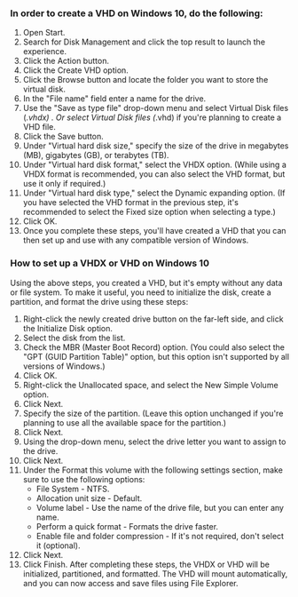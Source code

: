 ### In order to create a VHD on Windows 10, do the following:

1. Open Start.
1. Search for Disk Management and click the top result to launch the experience.
1. Click the Action button.
1. Click the Create VHD option.
1. Click the Browse button and locate the folder you want to store the virtual disk.
1. In the "File name" field enter a name for the drive.
1. Use the "Save as type file" drop-down menu and select Virtual Disk files (*.vhdx) . Or select Virtual Disk files (*.vhd) if you're planning to create a VHD file.
1. Click the Save button.
1. Under "Virtual hard disk size," specify the size of the drive in megabytes (MB), gigabytes (GB), or terabytes (TB).
1. Under "Virtual hard disk format," select the VHDX option. (While using a VHDX format is recommended, you can also select the VHD format, but use it only if required.)
1. Under "Virtual hard disk type," select the Dynamic expanding option. (If you have selected the VHD format in the previous step, it's recommended to select the Fixed size option when selecting a type.)
1. Click OK.
1. Once you complete these steps, you'll have created a VHD that you can then set up and use with any compatible version of Windows.

### How to set up a VHDX or VHD on Windows 10
Using the above steps, you created a VHD, but it's empty without any data or file system. To make it useful, you need to initialize the disk, create a partition, and format the drive using these steps:

1. Right-click the newly created drive button on the far-left side, and click the Initialize Disk option.
1. Select the disk from the list.
1. Check the MBR (Master Boot Record) option. (You could also select the "GPT (GUID Partition Table)" option, but this option isn't supported by all versions of Windows.)
1. Click OK.
1. Right-click the Unallocated space, and select the New Simple Volume option.
1. Click Next.
1. Specify the size of the partition. (Leave this option unchanged if you're planning to use all the available space for the partition.)
1. Click Next.
1. Using the drop-down menu, select the drive letter you want to assign to the drive.
1. Click Next.
1. Under the Format this volume with the following settings section, make sure to use the following options:
    * File System - NTFS.
    * Allocation unit size - Default.
    * Volume label - Use the name of the drive file, but you can enter any name.
    * Perform a quick format - Formats the drive faster.
    * Enable file and folder compression - If it's not required, don't select it (optional).
1. Click Next.
1. Click Finish.
After completing these steps, the VHDX or VHD will be initialized, partitioned, and formatted. The VHD will mount automatically, and you can now access and save files using File Explorer.